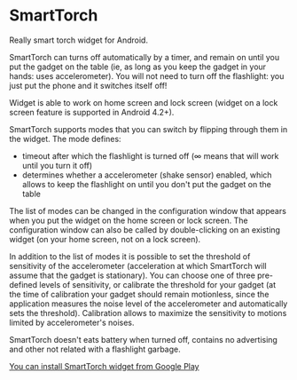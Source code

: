 SmartTorch
==========

Really smart torch widget for Android.

SmartTorch can turns off automatically by a timer, and remain on until you put the gadget on the table (ie, as long as you keep the gadget in your hands: uses accelerometer). You will not need to turn off the flashlight: you just put the phone and it switches itself off!

Widget is able to work on home screen and lock screen (widget on a lock screen feature is supported in Android 4.2+).

SmartTorch supports modes that you can switch by flipping through them in the widget. 
The mode defines:
* timeout after which the flashlight is turned off (∞ means that will work until you turn it off) 
* determines whether a accelerometer (shake sensor) enabled, which allows to keep the flashlight on until you don't put the gadget on the table

The list of modes can be changed in the configuration window that appears when you put the widget on the home screen or lock screen. The configuration window can also be called by double-clicking on an existing widget (on your home screen, not on a lock screen).

In addition to the list of modes it is possible to set the threshold of sensitivity of the accelerometer (acceleration at which SmartTorch will assume that the gadget is stationary). You can choose one of three pre-defined levels of sensitivity, or calibrate the threshold for your gadget (at the time of calibration your gadget should remain motionless, since the application measures the noise level of the accelerometer  and automatically sets the threshold). Calibration allows to maximize the sensitivity to motions limited by accelerometer's noises.

SmartTorch doesn't eats battery when turned off, contains no advertising and other not related with a flashlight garbage.

[You can install SmartTorch widget from Google Play](https://play.google.com/store/apps/details?id=com.greenlog.smarttorch)
